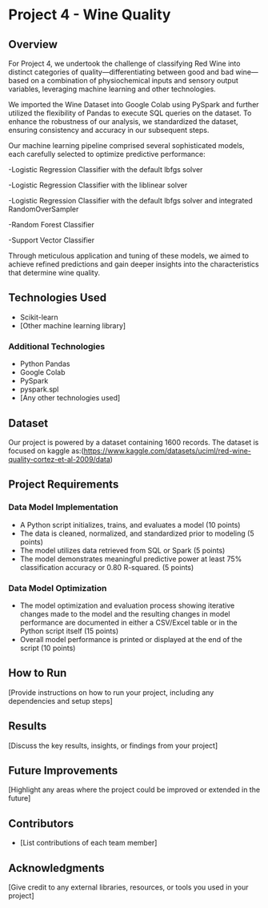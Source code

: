 # Project 4 - Wine Quality 

## Overview

For Project 4, we undertook the challenge of classifying Red Wine into distinct categories of quality—differentiating between good and bad wine—based on a combination of physiochemical inputs and sensory output variables, leveraging machine learning and other technologies. 

We imported the Wine Dataset into Google Colab using PySpark and further utilized the flexibility of Pandas to execute SQL queries on the dataset. To enhance the robustness of our analysis, we standardized the dataset, ensuring consistency and accuracy in our subsequent steps.

Our machine learning pipeline comprised several sophisticated models, each carefully selected to optimize predictive performance:

-Logistic Regression Classifier with the default lbfgs solver

-Logistic Regression Classifier with the liblinear solver

-Logistic Regression Classifier with the default lbfgs solver and integrated RandomOverSampler

-Random Forest Classifier

-Support Vector Classifier

Through meticulous application and tuning of these models, we aimed to achieve refined predictions and gain deeper insights into the characteristics that determine wine quality.

## Technologies Used
- Scikit-learn
- [Other machine learning library]

### Additional Technologies
- Python Pandas
- Google Colab
- PySpark
- pyspark.spl
- [Any other technologies used]

## Dataset
Our project is powered by a dataset containing 1600 records. The dataset is focused on kaggle as:(https://www.kaggle.com/datasets/uciml/red-wine-quality-cortez-et-al-2009/data)

## Project Requirements
### Data Model Implementation 
- A Python script initializes, trains, and evaluates a model (10 points)
- The data is cleaned, normalized, and standardized prior to modeling (5 points)
- The model utilizes data retrieved from SQL or Spark (5 points)
- The model demonstrates meaningful predictive power at least 75% classification accuracy or 0.80 R-squared. (5 points)

### Data Model Optimization 
- The model optimization and evaluation process showing iterative changes made to the model and the resulting changes in model performance are documented in either a CSV/Excel table or in the Python script itself (15 points)
- Overall model performance is printed or displayed at the end of the script (10 points)

## How to Run
[Provide instructions on how to run your project, including any dependencies and setup steps]

## Results
[Discuss the key results, insights, or findings from your project]

## Future Improvements
[Highlight any areas where the project could be improved or extended in the future]

## Contributors
- [List contributions of each team member] 

## Acknowledgments
[Give credit to any external libraries, resources, or tools you used in your project]

